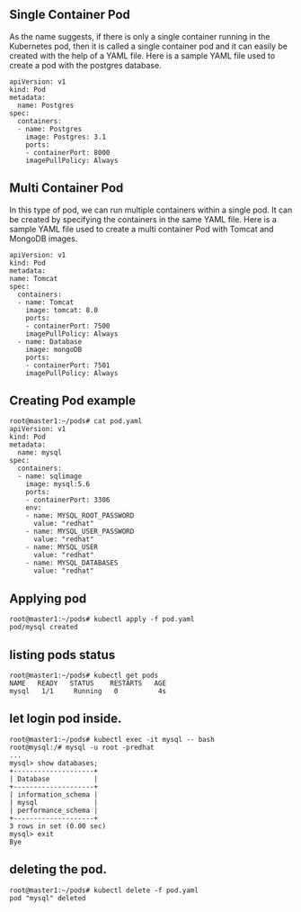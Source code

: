 ## Single Container Pod

As the name suggests, if there is only a single container running in the Kubernetes pod, then it is called a single container pod and it can easily be created with the help of a YAML file. Here is a sample YAML file used to create a pod with the postgres database. 

    apiVersion: v1 
    kind: Pod 
    metadata: 
      name: Postgres 
    spec: 
      containers: 
      - name: Postgres 
        image: Postgres: 3.1 
        ports: 
        - containerPort: 8000 
        imagePullPolicy: Always 

## Multi Container Pod

In this type of pod, we can run multiple containers within a single pod. It can be created by specifying the containers in the same YAML file. Here is a sample YAML file used to create a multi container Pod with Tomcat and MongoDB images.

    apiVersion: v1 
    kind: Pod 
    metadata: 
    name: Tomcat 
    spec: 
      containers: 
      - name: Tomcat 
        image: tomcat: 8.0 
        ports: 
        - containerPort: 7500 
        imagePullPolicy: Always 
      - name: Database 
        image: mongoDB 
        ports: 
        - containerPort: 7501 
        imagePullPolicy: Always 

## Creating Pod example 

    root@master1:~/pods# cat pod.yaml
    apiVersion: v1
    kind: Pod
    metadata:
      name: mysql
    spec:
      containers:
      - name: sqlimage
        image: mysql:5.6
        ports:
        - containerPort: 3306
        env:
        - name: MYSQL_ROOT_PASSWORD
          value: "redhat"
        - name: MYSQL_USER_PASSWORD
          value: "redhat"
        - name: MYSQL_USER
          value: "redhat"
        - name: MYSQL_DATABASES
          value: "redhat"

## Applying pod 
    root@master1:~/pods# kubectl apply -f pod.yaml
    pod/mysql created

## listing pods status 

    root@master1:~/pods# kubectl get pods
    NAME   READY   STATUS    RESTARTS   AGE
    mysql   1/1     Running   0          4s

## let login pod inside.

    root@master1:~/pods# kubectl exec -it mysql -- bash
    root@mysql:/# mysql -u root -predhat
    ...
    mysql> show databases;
    +--------------------+
    | Database           |
    +--------------------+
    | information_schema |
    | mysql              |
    | performance_schema |
    +--------------------+
    3 rows in set (0.00 sec)
    mysql> exit
    Bye

## deleting the pod.

    root@master1:~/pods# kubectl delete -f pod.yaml
    pod "mysql" deleted







    
